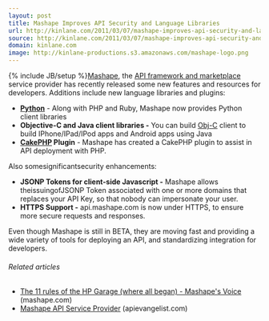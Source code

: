```yaml
---
layout: post
title: Mashape Improves API Security and Language Libraries
url: http://kinlane.com/2011/03/07/mashape-improves-api-security-and-language-libraries/
source: http://kinlane.com/2011/03/07/mashape-improves-api-security-and-language-libraries/
domain: kinlane.com
image: http://kinlane-productions.s3.amazonaws.com/mashape-logo.png
---
```

{% include JB/setup %}<img class="c1" src="http://kinlane-productions.s3.amazonaws.com/mashape-logo.png" alt="" align="right" /><a title="Mashape" href="http://www.mashape.com/">Mashape</a>, the <a title="API Framework and Marketplace" href="http://www.mashape.com/">API framework and marketplace</a> service provider has recently released some new features and resources for developers. Additions include new language libraries and plugins:
<ul class="mainlist">
     <li>
          <strong><a class="zem_slink" title="Python (programming language)" rel="homepage" href="http://www.python.org/">Python</a></strong> - Along with PHP and Ruby, Mashape now provides Python client libraries
     </li>
     <li>
          <strong>Objective-C and Java client libraries -</strong> You can build <a class="zem_slink" title="Objective-C" rel="homepage" href="http://developer.apple.com/documentation/Cocoa/Conceptual/ObjectiveC/">Obj-C</a> client to build IPhone/IPad/IPod apps and Android apps using Java
     </li>
     <li>
          <strong><a class="zem_slink" title="CakePHP" rel="homepage" href="http://www.cakephp.org">CakePHP</a> Plugin</strong> - Mashape has created a CakePHP plugin to assist in API deployment with PHP.
     </li>
</ul>Also somesignificantsecurity enhancements:
<ul class="mainlist">
     <li>
          <strong>JSONP Tokens for client-side Javascript -</strong> Mashape allows theissuingofJSONP Token associated with one or more domains that replaces your API Key, so that nobody can impersonate your user.
     </li>
     <li>
          <strong>HTTPS Support -</strong> api.mashape.com is now under HTTPS, to ensure more secure requests and responses.
     </li>
</ul>Even though Mashape is still in BETA, they are moving fast and providing a wide variety of tools for deploying an API, and standardizing integration for developers.
<h6 class="zemanta-related-title c2">
     Related articles
</h6>
<ul class="zemanta-article-ul">
     <li class="zemanta-article-ul-li">
          <a href="http://blog.mashape.com/the-11-rules-of-the-hp-garage-where-all-began">The 11 rules of the HP Garage (where all began) - Mashape's Voice</a> (mashape.com)
     </li>
     <li class="zemanta-article-ul-li">
          <a href="http://blog.apievangelist.com/2011/03/04/mashape-api-service-provider/">Mashape API Service Provider</a> (apievangelist.com)
     </li>
</ul>